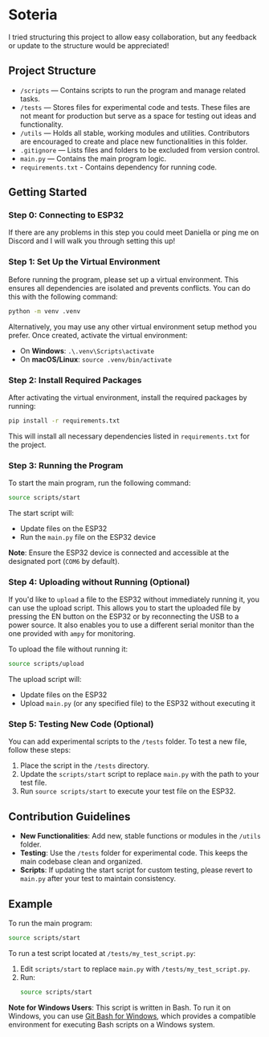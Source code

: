 # Soteria

I tried structuring this project to allow easy collaboration, but any feedback
or update to the structure would be appreciated!

## Project Structure

- `/scripts` — Contains scripts to run the program and manage related tasks.
- `/tests` — Stores files for experimental code and tests. These files are not meant for production but serve as a space for testing out ideas and functionality.
- `/utils` — Holds all stable, working modules and utilities. Contributors are encouraged to create and place new functionalities in this folder.
- `.gitignore` — Lists files and folders to be excluded from version control.
- `main.py` — Contains the main program logic.
- `requirements.txt` - Contains dependency for running code.

## Getting Started

### Step 0: Connecting to ESP32

If there are any problems in this step you could meet Daniella or ping me on Discord and I will walk you
through setting this up!

### Step 1: Set Up the Virtual Environment

Before running the program, please set up a virtual environment. This ensures all dependencies are isolated and prevents conflicts. You can do this with the following command:

```bash
python -m venv .venv
```

Alternatively, you may use any other virtual environment setup method you prefer. Once created, activate the virtual environment:

- On **Windows**: `.\.venv\Scripts\activate`
- On **macOS/Linux**: `source .venv/bin/activate`

### Step 2: Install Required Packages
After activating the virtual environment, install the required packages by running:

```bash
pip install -r requirements.txt
```
This will install all necessary dependencies listed in `requirements.txt` for the
project.

### Step 3: Running the Program

To start the main program, run the following command:

```bash
source scripts/start
```

The start script will:
- Update files on the ESP32
- Run the `main.py` file on the ESP32 device

**Note**: Ensure the ESP32 device is connected and accessible at the designated port (`COM6` by default).

### Step 4: Uploading without Running (Optional)
If you'd like to `upload` a file to the ESP32 without immediately running it, you
can use the upload script. This allows you to start the uploaded file by
pressing the EN button on the ESP32 or by reconnecting the USB to a power
source. It also enables you to use a different serial monitor than the one
provided with `ampy` for monitoring.

To upload the file without running it:

```bash
source scripts/upload
```
The upload script will:

- Update files on the ESP32
- Upload `main.py` (or any specified file) to the ESP32 without executing it

### Step 5: Testing New Code (Optional)

You can add experimental scripts to the `/tests` folder. To test a new file, follow these steps:

1. Place the script in the `/tests` directory.
2. Update the `scripts/start` script to replace `main.py` with the path to your test file.
3. Run `source scripts/start` to execute your test file on the ESP32.

## Contribution Guidelines

- **New Functionalities**: Add new, stable functions or modules in the `/utils` folder.
- **Testing**: Use the `/tests` folder for experimental code. This keeps the main codebase clean and organized.
- **Scripts**: If updating the start script for custom testing, please revert to `main.py` after your test to maintain consistency.

## Example

To run the main program:
```bash
source scripts/start
```

To run a test script located at `/tests/my_test_script.py`:
1. Edit `scripts/start` to replace `main.py` with `/tests/my_test_script.py`.
2. Run:
   ```bash
   source scripts/start
   ```

**Note for Windows Users**: This script is written in Bash. To run it on Windows, you can use [Git Bash for Windows](https://git-scm.com/downloads/win), which provides a compatible environment for executing Bash scripts on a Windows system.